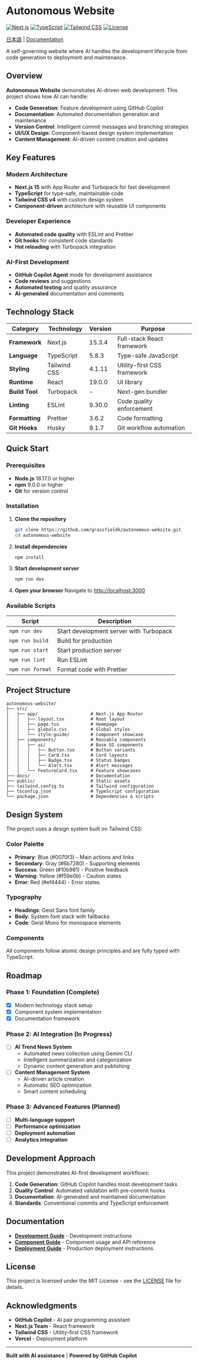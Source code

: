 # Autonomous Website

[![Next.js](https://img.shields.io/badge/Next.js-15.3.4-black?logo=next.js)](https://nextjs.org)
[![TypeScript](https://img.shields.io/badge/TypeScript-5.8.3-blue?logo=typescript)](https://www.typescriptlang.org)
[![Tailwind CSS](https://img.shields.io/badge/Tailwind_CSS-4.1.11-38B2AC?logo=tailwind-css)](https://tailwindcss.com)
[![License](https://img.shields.io/badge/license-MIT-green)](./LICENSE)

[日本語](./README.ja.md) | [Documentation](./docs/)

A self-governing website where AI handles the development lifecycle from code generation to deployment and maintenance.

## Overview

**Autonomous Website** demonstrates AI-driven web development. This project shows how AI can handle:

- **Code Generation**: Feature development using GitHub Copilot
- **Documentation**: Automated documentation generation and maintenance
- **Version Control**: Intelligent commit messages and branching strategies
- **UI/UX Design**: Component-based design system implementation
- **Content Management**: AI-driven content creation and updates

## Key Features

### Modern Architecture

- **Next.js 15** with App Router and Turbopack for fast development
- **TypeScript** for type-safe, maintainable code
- **Tailwind CSS v4** with custom design system
- **Component-driven** architecture with reusable UI components

### Developer Experience

- **Automated code quality** with ESLint and Prettier
- **Git hooks** for consistent code standards
- **Hot reloading** with Turbopack integration

### AI-First Development

- **GitHub Copilot Agent** mode for development assistance
- **Code reviews** and suggestions
- **Automated testing** and quality assurance
- **AI-generated** documentation and comments

## Technology Stack

| Category       | Technology   | Version | Purpose                     |
| -------------- | ------------ | ------- | --------------------------- |
| **Framework**  | Next.js      | 15.3.4  | Full-stack React framework  |
| **Language**   | TypeScript   | 5.8.3   | Type-safe JavaScript        |
| **Styling**    | Tailwind CSS | 4.1.11  | Utility-first CSS framework |
| **Runtime**    | React        | 19.0.0  | UI library                  |
| **Build Tool** | Turbopack    | -       | Next-gen bundler            |
| **Linting**    | ESLint       | 9.30.0  | Code quality enforcement    |
| **Formatting** | Prettier     | 3.6.2   | Code formatting             |
| **Git Hooks**  | Husky        | 9.1.7   | Git workflow automation     |

## Quick Start

### Prerequisites

- **Node.js** 18.17.0 or higher
- **npm** 9.0.0 or higher
- **Git** for version control

### Installation

1. **Clone the repository**

   ```bash
   git clone https://github.com/grassfieldk/autonomous-website.git
   cd autonomous-website
   ```

2. **Install dependencies**

   ```bash
   npm install
   ```

3. **Start development server**

   ```bash
   npm run dev
   ```

4. **Open your browser**
   Navigate to [http://localhost:3000](http://localhost:3000)

### Available Scripts

| Script           | Description                             |
| ---------------- | --------------------------------------- |
| `npm run dev`    | Start development server with Turbopack |
| `npm run build`  | Build for production                    |
| `npm run start`  | Start production server                 |
| `npm run lint`   | Run ESLint                              |
| `npm run format` | Format code with Prettier               |

## Project Structure

```
autonomous-website/
├── src/
│   ├── app/                    # Next.js App Router
│   │   ├── layout.tsx          # Root layout
│   │   ├── page.tsx            # Homepage
│   │   ├── globals.css         # Global styles
│   │   └── style-guide/        # Component showcase
│   ├── components/             # Reusable components
│   │   ├── ui/                 # Base UI components
│   │   │   ├── Button.tsx      # Button variants
│   │   │   ├── Card.tsx        # Card layouts
│   │   │   ├── Badge.tsx       # Status badges
│   │   │   └── Alert.tsx       # Alert messages
│   │   └── FeatureCard.tsx     # Feature showcases
├── docs/                       # Documentation
├── public/                     # Static assets
├── tailwind.config.ts          # Tailwind configuration
├── tsconfig.json               # TypeScript configuration
└── package.json                # Dependencies & scripts
```

## Design System

The project uses a design system built on Tailwind CSS:

### Color Palette

- **Primary**: Blue (#0070f3) - Main actions and links
- **Secondary**: Gray (#6b7280) - Supporting elements
- **Success**: Green (#10b981) - Positive feedback
- **Warning**: Yellow (#f59e0b) - Caution states
- **Error**: Red (#ef4444) - Error states

### Typography

- **Headings**: Geist Sans font family
- **Body**: System font stack with fallbacks
- **Code**: Geist Mono for monospace elements

### Components

All components follow atomic design principles and are fully typed with TypeScript.

## Roadmap

### **Phase 1: Foundation** (Complete)

- [x] Modern technology stack setup
- [x] Component system implementation
- [x] Documentation framework

### **Phase 2: AI Integration** (In Progress)

- [ ] **AI Trend News System**
  - Automated news collection using Gemini CLI
  - Intelligent summarization and categorization
  - Dynamic content generation and publishing
- [ ] **Content Management System**
  - AI-driven article creation
  - Automatic SEO optimization
  - Smart content scheduling

### **Phase 3: Advanced Features** (Planned)

- [ ] **Multi-language support**
- [ ] **Performance optimization**
- [ ] **Deployment automation**
- [ ] **Analytics integration**

## Development Approach

This project demonstrates AI-first development workflows:

1. **Code Generation**: GitHub Copilot handles most development tasks
2. **Quality Control**: Automated validation with pre-commit hooks
3. **Documentation**: AI-generated and maintained documentation
4. **Standards**: Conventional commits and TypeScript enforcement

## Documentation

- **[Development Guide](./docs/development.md)** - Development instructions
- **[Component Guide](./docs/components.md)** - Component usage and API reference
- **[Deployment Guide](./docs/deployment.md)** - Production deployment instructions

## License

This project is licensed under the MIT License - see the [LICENSE](./LICENSE) file for details.

## Acknowledgments

- **GitHub Copilot** - AI pair programming assistant
- **Next.js Team** - React framework
- **Tailwind CSS** - Utility-first CSS framework
- **Vercel** - Deployment platform

---

**Built with AI assistance** | **Powered by GitHub Copilot**
